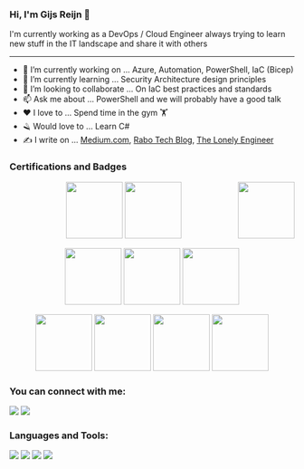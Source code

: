 ### Hi, I'm Gijs Reijn 👋

I'm currently working as a DevOps / Cloud Engineer always trying to learn new stuff in the IT landscape and share it with others

---

- 🔭 I’m currently working on ... Azure, Automation, PowerShell, IaC (Bicep)
- 🌱 I’m currently learning ... Security Architecture design principles
- 👯 I’m looking to collaborate ... On IaC best practices and standards
- 📫 Ask me about ... PowerShell and we will probably have a good talk
- ❤  I love to ... Spend time in the gym 🏋️
- 🪒 Would love to ... Learn C#
- ✍️ I write on ... [Medium.com](https://medium.com/@gijsreijn), [Rabo Tech Blog](https://rabobank.jobs/en/techblog/coding-architecture/), [The Lonely Engineer](https://thelonelyengineer.com/)

### Certifications and Badges
<p align="center">
 <a>
    <img style="float:right" src="https://images.credly.com/size/340x340/images/987adb7e-49be-4e24-b67e-55986bd3fe66/azure-solutions-architect-expert-600x600.png" width="100"> 
 </a>
</p>
<p align="center">
 <a>
   <img src="https://images.credly.com/size/340x340/images/0ba22331-acf9-4e8a-8ce3-b4cc3d376040/image.png" width="100">
   <img src="https://images.credly.com/size/340x340/images/c3ab66f8-5d59-4afa-a6c2-0ba30a1989ca/CERT-Expert-DevOps-Engineer-600x600.png" width="100" >
 </a>
</p>
<p align="center">
 <a>
   <img src=https://images.credly.com/size/340x340/images/9383e4b7-dbc0-4618-be67-3cd02fba948a/image.png width="100">
   <img src="https://images.credly.com/size/340x340/images/336eebfc-0ac3-4553-9a67-b402f491f185/azure-administrator-associate-600x600.png" width="100"> 
   <img src="https://images.credly.com/size/340x340/images/1ad16b6f-2c71-4a2e-ae74-ec69c4766039/azure-security-engineer-associate600x600.png" width="100"> 
 </a>
</p>

<p align="center">
  <a>
     <img src="https://images.credly.com/size/340x340/images/863b781b-4c02-47e9-bb31-11a2a1e2fd79/image.png" width="100">
     <img src="https://images.credly.com/size/340x340/images/74790a75-8451-400a-8536-92d792c5184a/CompTIA_Security_2Bce.png" width="100"> 
     <img src="https://images.credly.com/size/340x340/images/be8fcaeb-c769-4858-b567-ffaaa73ce8cf/image.png" width="100"> 
     <img src="https://images.credly.com/size/340x340/images/edc0b0d8-55ec-4dfe-9353-22c1bc4e07e8/azure-database-administrator-associate-600x600.png" width="100"> 
   </a>
</p>

### You can connect with me:

<p align="left">  
<a href="https://twitter.com/GijsReijn" target="blank"><img src="https://img.icons8.com/color/35/000000/twitter--v2.png"/></a>
<a href="https://linkedin.com/in/gijs-reijn-582b81198/" target="blank"><img src="https://img.icons8.com/color/35/000000/linkedin.png"/></a>
</p>

### Languages and Tools:

<p>
<img src="https://img.icons8.com/fluency/35/000000/visual-studio-code-2019.png"/>
<img src="https://img.icons8.com/color/35/azure-1.png"/>
<img src="https://img.icons8.com/ios-filled/35/powershell.png"/>
<img src="https://img.icons8.com/emoji/35/flexed-biceps.png"/>
</p>
